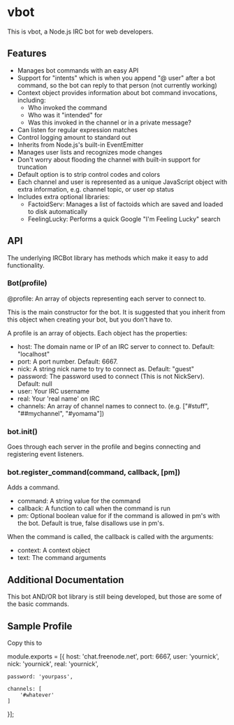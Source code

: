 vbot
========

This is vbot, a Node.js IRC bot for web developers. 


Features
--------

* Manages bot commands with an easy API
* Support for "intents" which is when you append "@ user" after a bot command, so the bot can reply to that person (not currently working)
* Context object provides information about bot command invocations, including:
  * Who invoked the command
  * Who was it "intended" for
  * Was this invoked in the channel or in a private message?
* Can listen for regular expression matches
* Control logging amount to standard out
* Inherits from Node.js's built-in EventEmitter
* Manages user lists and recognizes mode changes
* Don't worry about flooding the channel with built-in support for truncation
* Default option is to strip control codes and colors
* Each channel and user is represented as a unique JavaScript object with extra information, e.g. channel topic, or user op status
* Includes extra optional libraries:
  * FactoidServ: Manages a list of factoids which are saved and loaded to disk automatically
  * FeelingLucky: Performs a quick Google "I'm Feeling Lucky" search

API
---

The underlying IRCBot library has methods which make it easy to add functionality.

### Bot(profile)
@profile: An array of objects representing each server to connect to.

This is the main constructor for the bot. It is suggested that you inherit from this object when creating your bot, but you don't have to.

A profile is an array of objects. Each object has the properties:

* host: The domain name or IP of an IRC server to connect to. Default: "localhost"
* port: A port number. Default: 6667.
* nick: A string nick name to try to connect as. Default: "guest"
* password: The password used to connect (This is not NickServ). Default: null
* user: Your IRC username
* real: Your 'real name' on IRC
* channels: An array of channel names to connect to. (e.g. ["#stuff", "##mychannel", "#yomama"])


### bot.init()
Goes through each server in the profile and begins connecting and registering event listeners.


### bot.register_command(command, callback, [pm])
Adds a command.

* command: A string value for the command
* callback: A function to call when the command is run
* pm: Optional boolean value for if the command is allowed in pm's with the bot. Default is true, false disallows use in pm's.

When the command is called, the callback is called with the arguments:

* context: A context object
* text: The command arguments


Additional Documentation
------------------------

This bot AND/OR bot library is still being developed, but those are some of the basic commands. 

Sample Profile
---

Copy this to 

module.exports = [{
	host: 'chat.freenode.net',
	port: 6667,
	user: 'yournick',
	nick: 'yournick',
	real: 'yournick',

	password: 'yourpass',

	channels: [
		'#whatever'
	]
}];

